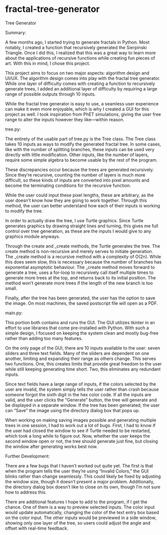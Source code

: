 # fractal-tree-generator

Tree Generator



Summary:

A few months ago, I started trying to generate fractals in Python. Most notably, I created a function that recursively generated the Sierpinski Triangle. Once I did this, I realized that this was a great way to learn more about the applications of recursive functions while creating fun pieces of art. With this in mind, I chose this project.

This project aims to focus on two major aspects: algorithm design and UI/UX. The algorithm design comes into play with the fractal tree generator. While one layer of difficulty comes with creating a function to recursively generate trees, I added an additional layer of difficulty by requiring a large range of possible outputs through 10 inputs.

While the fractal tree generator is easy to use, a seamless user experience can make it even more enjoyable, which is why I created a GUI for this project as well. I took inspiration from PhET simulations, giving the user free range to alter the inputs however they like—within reason.

tree.py:

The entirety of the usable part of tree.py is the Tree class. The Tree class takes 10 inputs as ways to modify the generated fractal tree. In some cases, like with the number of splitting branches, these inputs can be used very directly with little modification. Other inputs, like the number of layers, require some simple algebra to become usable by the rest of the program.

These discrepancies occur because the trees are generated recursively. Since they’re recursive, counting the number of layers is much more difficult, so these kinds of inputs are converted into pixel amounts and become the terminating conditions for the recursive function.

While the user could input these pixel lengths, these are arbitrary, as the user doesn’t know how they are going to work together. Through this method, the user can better understand how each of their inputs is working to modify the tree.

In order to actually draw the tree, I use Turtle graphics. Since Turtle generates graphics by drawing straight lines and turning, this gives me full control over tree generation, as these are the inputs I would give to any graphics module anyways.

Through the create and _create methods, the Turtle generates the tree. The create method is non-recursive and merely serves to initiate generation. The _create method is a recursive method with a complexity of O(2n). While this does seem slow, this is necessary because the number of branches has exponential asymptotic behaviour. The _create method moves forward to generate a tree, uses a for-loop to recursively call itself multiple times to generate more trees at the top, and returns back to its initial position. The method won’t generate more trees if the length of the new branch is too small.

Finally, after the tree has been generated, the user has the option to save the image. On most machines, the saved postscript file will open as a PDF.

main.py:

This portion both contains and runs the GUI. The GUI utilizes tkinter in an effort to use libraries that come pre-installed with Python. With such a simple design, I focused on keeping the system clean and mostly bug-free rather than adding too many features.

On the only page of the GUI, there are 10 inputs available to the user: seven sliders and three text fields. Many of the sliders are dependent on one another, limiting and expanding their range as others change. This serves two functions. One, this creates limits that provide great freedom to the user while still keeping generating time short. Two, this eliminates any redundant inputs.

Since text fields have a large range of inputs, if the colors selected by the user are invalid, the system simply tells the user rather than crash because someone forgot the sixth digit in the hex color code. If all the inputs are valid, and the user clicks the “Generate” button, the tree will generate and be displayed in a separate window. If the tree has been generated, the user can “Save” the image using the directory dialog box that pops up.

When working on making saving images possible and generating multiple trees in one session, I had to work out a lot of bugs. First, I had to know if the user had closed the window to see if Turtle needed to be restarted, which took a long while to figure out. Now, whether the user keeps the second window open or not, the tree should generate just fine, but closing the window after generating works best now.

Further Development:

There are a few bugs that I haven’t worked out quite yet. The first is that when the program tells the user they’re using “Invalid Colors,” the GUI blinks rather than change seamlessly. This could likely be fixed by adjusting the window size, though it doesn’t present a major problem. Additionally, the directory dialog box doesn’t like to close on its own, though I’m not sure how to address this.

There are additional features I hope to add to the program, if I get the chance. One of them is a way to preview selected inputs. The color input would update automatically, changing the color of the text entry box based on the color input. The other inputs would be previewed in a side window, showing only one layer of the tree, so users could adjust the angle and offset with real-time feedback.
